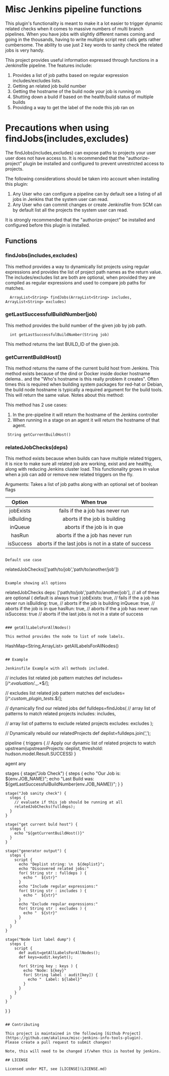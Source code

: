 # Misc Jenkins pipeline functions

This plugin's functionality is meant to make it a lot easier to trigger dynamic related checks when it comes to massive numbers of multi branch pipelines. When you have jobs with slightly different names coming and going in the thousands, having to write multiple script rest calls gets rather cumbersome. The ability to use just 2 key words to sanity check the related jobs is very handy.

This project provides useful information expressed through functions in a Jenkinsfile pipeline.  The features include:

  1. Provides a list of job paths based on regular expression includes/excludes lists.
  2. Getting an related job build number
  3. Getting the hostname of the build node your job is running on
  4. Shutting down a build if based on the health/build status of multiple builds
  5. Providing a way to get the label of the node this job ran on

# Precautions when using findJobs(includes,excludes)

The findJobs(includes,excludes) can expose paths to projects your user user does not have access to. It is recommended that the "authorize-project" plugin be installed and configured to prevent unrestricted access to projects.

The following considerations should be taken into account when installing this plugin:

  1. Any User who can configure a pipeline can by default see a listing of all jobs in Jenkins that the system user can read.
  2. Any User who can commit changes or create Jenkinsfile from SCM can by default list all the projects the system user can read.

It is strongly recommended that the "authorize-project" be installed and configured before this plugin is installed.

## Functions

### findJobs(includes,excludes)

This method provides a way to dynamically list projects using regular expressions and provides the list of project path names as the return value.  The includes/excludes list are both are optional, when provided they are compiled as regular expressions and used to compare job paths for matches.

```
  ArrayList<String> findJobs(ArrayList<String> includes, ArrayList<String> excludes)
```

### getLastSuccessfulBuildNumber(job)

This method provides the build number of the given job by job path.

```
  int getLastSuccessfulBuildNumber(String job)
```

This method returns the last BUILD_ID of the given job.

### getCurrentBuildHost()

This method returns the name of the current build host from Jenkins.  This method exists because of the dind or Docker inside docker hostname delema.. and the "Who's hostname is this really problem it creates". Often times this is required when building system packages for red-hat or Debian, the build node hostname is typically a required argument for the build tools.  This will return the same value. 
Notes about this method:

This method has 2 use cases:

  1. In the pre-pipeline it will return the hostname of the Jenkins controller
  2. When running in a stage on an agent it will return the hostname of that agent.

```
 String getCurrentBuildHost()
```

### relatedJobChecks(deps)

This method exists because when builds can have multiple related triggers, it is nice to make sure all related job are working, exist and are healthy, along with reducing Jenkins cluster load.  This functionality grows in value when a job can add or remove new related triggers on the fly.

Arguments: Takes a list of job paths along with an optional set of boolean flags

| Option | When true |
| :----: | :-------: |
| jobExists |  fails if the a job has never run |
| isBuilding | aborts if the job is building |
| inQueue | aborts if the job is in que |
| hasRun | aborts if the a job has never run |
| isSuccess | aborts if the last jobs is not in a state of success |

```

Default use case

```
  relatedJobChecks(['path/to/job','path/to/another/job'])
```

Example showing all options

```
  relatedJobChecks deps: ['path/to/job','path/to/another/job'], 
    // all of these are optional ( default is always true )
    jobExists:  true, // fails if the a job has never run
    isBuilding: true, // aborts if the job is building
    inQueue:    true, // aborts if the job is in que
    hasRun:     true, // aborts if the a job has never run
    isSuccess:  true  // aborts if the last jobs is not in a state of success
```

### getAllLabelsForAllNodes() 

This method provides the node to list of node labels.

```
  HashMap<String,ArrayList<String>> getAllLabelsForAllNodes()
```

## Example

Jenkinsfile Example with all methods included.

```
// includes list related job pattern matches
def includes=[/^.*evaluation\/.*_.*$/];

// excludes list related job pattern matches
def excludes=[/^.*custom_plugin_tests.*$/];

// dynamically find our related jobs
def fulldeps=findJobs(
  // array list of patterns to match related projects
  includes: includes, 

  // array list of patterns to exclude related projects
  excludes: excludes
);

// Dynamically rebuild our relatedProjects
def deplist=fulldeps.join(',');

pipeline {
  triggers {
    // Apply our dynamic list of related projects to watch
    upstream(upstreamProjects: deplist, threshold: hudson.model.Result.SUCCESS)
  }

  agent any

  stages {
    stage("Job Check") {
      steps {
        echo "Our Job is: ${env.JOB_NAME}";
        echo "Last Build was: ${getLastSuccessfulBuildNumber(env.JOB_NAME)}";
      }
    }

    stage("Job sanity check") {
      steps {
        // evaluate if this job should be running at all
        relatedJobChecks(fulldeps);
      }
    }

    stage("get current buld host") {
      steps {
        echo "${getCurrentBuildHost()}"
      }
    }

    stage("generator output") {
      steps {
        script {
          echo "Deplist string: \n  ${deplist}";
          echo "Discovered related jobs:"
          for( String str : fulldeps ) {
            echo "  ${str}"
          }
          echo "Include regular expressions:"
          for( String str : includes ) {
            echo "  ${str}"
          }
          echo "Exclude regular expressions:"
          for( String str : excludes ) {
            echo "  ${str}"
          }
        } 
      }
    }

    stage("Node list label dump") {
      steps {
        script {
          def audit=getAllLabelsForAllNodes();
          def keys=audit.keySet();

          for( String key : keys ) {
            echo "Node: ${key}"
            for( String label : audit[key]) {
              echo "  Label: ${label}"
            }
          }
        }
      }
    }
  }
}

```

## Contributing

This project is maintained in the following [Github Project](https://github.com/akalinux/misc-jenkins-info-tools-plugin).
Please create a pull request to submit changes! 

Note, this will need to be changed if/when this is hosted by jenkins.

## LICENSE

Licensed under MIT, see [LICENSE](LICENSE.md)


